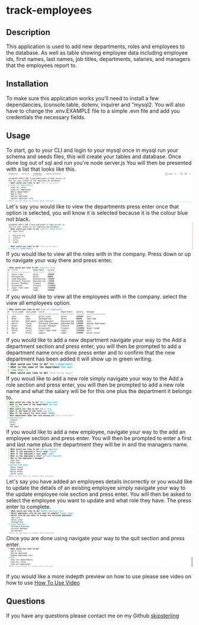 # track-employees

## Description 
This application is used to add new departments, roles and employees to the database.
As well as table showing employee data including employee ids, first names, last names, job titles, departments, salaries, and managers that the employees report to.

## Installation
To make sure this application works you'll need to install a few dependancies,  (console.table, dotenv, inquirer and "mysql2. You will also have to change the .env.EXAMPLE file to a simple .evn file and add you credentials the necessary fields.

## Usage
To start, go to your CLI and login to your mysql once in mysql run your schema and seeds files, this will create your tables and database. Once done log out of sql and run you're node server.js You will then be presented with a list that looks like this. 
<img src="img/s1.png" alt="list of options">
Let's say you would like to view the departments press enter once that option is selected, you will know it is selected because it is the colour blue not black. 
<img src="img/s2.png" alt="view departments">
If you would like to view all the roles with in the company. Press down or up to navigate your way there and press enter. 
<img src="img/s3.png" alt="Roles">
If you would like to view all the employees with in the company. select the view all employees option. 
<img src="img/s4.png" alt="employees">
If you would like to add a new department navigate your way to the Add a department section and press enter, you will then be prompted to add a department name once done press enter and to confirm that the new department has been added it will show up in green writing. 
<img src="img/s5.png" alt="add department">
If you woud like to add a new role simply navigate your way to the Add a role section and press enter, you will then be prompted to add a new role name and what the salary will be for this one plus the department it belongs to.
<img src="img/s6.png" alt="add role">
If you would like to add a new employee, navigate your way to the add an employee section and press enter. You will then be prompted to enter a first and last name plus the department they will be in and the managers name. 
<img src="img/s7.png" alt="new employee">
Let's say you have added an employees details incorrectly or you would like to update the details of an existing employee simply navigate your way to the update employee role section and press enter. You will then be asked to select the employee you want to update and what role they have. The press enter to complete. 
<img src="img/s9.png" alt="update">
Once you are done using navigate your way to the quit section and press enter.
<img src="img/s10.png" alt="quit">

If you would like a more indepth preview on how to use please see video on how to use <a href="https://drive.google.com/file/d/1t2RwdJFThqkaSfwVEOXfH89HlRDpLZyL/view?usp=sharing">How To Use Video</a>

## Questions 
If you have any questions please contact me on my Github <a href="https://github.com/skipsterling">skipsterling</a>
